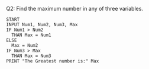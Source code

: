 Q2: Find the maximum number in any of three variables.

```
START 
INPUT Num1, Num2, Num3, Max
IF Num1 > Num2
  THAN Max = Num1
ELSE 
  Max = Num2
IF Num3 > Max
  THAN Max = Num3
PRINT "The Greatest number is:" Max
```

